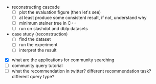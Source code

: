 - reconstructing cascade
  - [ ] plot the evaluation figure (then let's see)
  - [ ] at least produce some consistent result, if not, understand why
  - [ ] minimum steiner tree in C++
  - [ ] run on slashdot and dblp datasets
- case study (reconstruction)
  - [ ] find the dataset
  - [ ] run the experiment
  - [ ] interpret the result
- [X] what are the applications for community searching
- [ ] community query tutorial 
- [ ] what the recommendation in twitter? different recommendation task? different query type?